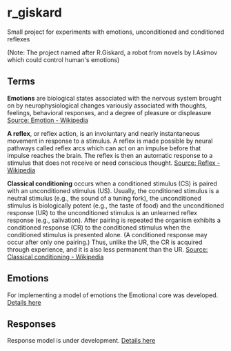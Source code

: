 # r_giskard

Small project for experiments with emotions, unconditioned and conditioned reflexes

(Note: The project named after R.Giskard, a robot from novels by I.Asimov which could control human's emotions)

## Terms

**Emotions** are biological states associated with the nervous system brought on by neurophysiological changes variously associated with thoughts, feelings, behavioral responses, and a degree of pleasure or displeasure [Source: Emotion - Wikipedia](https://en.wikipedia.org/wiki/Emotion)

**A reflex**, or reflex action, is an involuntary and nearly instantaneous movement in response to a stimulus. A reflex is made possible by neural pathways called reflex arcs which can act on an impulse before that impulse reaches the brain. The reflex is then an automatic response to a stimulus that does not receive or need conscious thought.
[Source: Reflex - Wikipedia](https://en.wikipedia.org/wiki/Reflex)

**Classical conditioning** occurs when a conditioned stimulus (CS) is paired with an unconditioned stimulus (US). Usually, the conditioned stimulus is a neutral stimulus (e.g., the sound of a tuning fork), the unconditioned stimulus is biologically potent (e.g., the taste of food) and the unconditioned response (UR) to the unconditioned stimulus is an unlearned reflex response (e.g., salivation). After pairing is repeated the organism exhibits a conditioned response (CR) to the conditioned stimulus when the conditioned stimulus is presented alone. (A conditioned response may occur after only one pairing.) Thus, unlike the UR, the CR is acquired through experience, and it is also less permanent than the UR.
[Source: Classical conditioning - Wikipedia](https://en.wikipedia.org/wiki/Classical_conditioning)


## Emotions

For implementing a model of emotions the Emotional core was developed. [Details here](emotional_core/README.md)

## Responses

Response model is under development. [Details here](response_core/README.md)